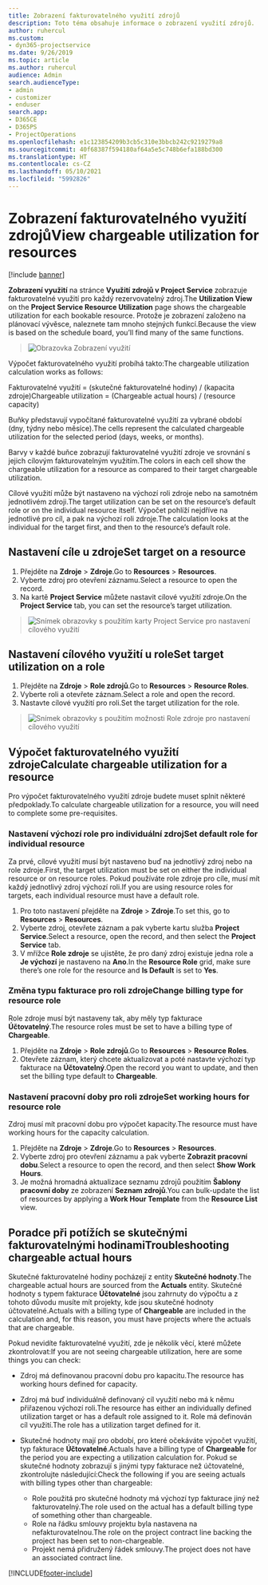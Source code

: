 ```yaml
---
title: Zobrazení fakturovatelného využití zdrojů
description: Toto téma obsahuje informace o zobrazení využití zdrojů.
author: ruhercul
ms.custom:
- dyn365-projectservice
ms.date: 9/26/2019
ms.topic: article
ms.author: ruhercul
audience: Admin
search.audienceType:
- admin
- customizer
- enduser
search.app:
- D365CE
- D365PS
- ProjectOperations
ms.openlocfilehash: e1c123854209b3cb5c310e3bbcb242c9219279a8
ms.sourcegitcommit: 40f68387f594180af64a5e5c748b6efa188bd300
ms.translationtype: HT
ms.contentlocale: cs-CZ
ms.lasthandoff: 05/10/2021
ms.locfileid: "5992826"
---
```

# <a name="view-chargeable-utilization-for-resources"></a><span data-ttu-id="bc376-103">Zobrazení fakturovatelného využití zdrojů</span><span class="sxs-lookup"><span data-stu-id="bc376-103">View chargeable utilization for resources</span></span>

[!include [banner](../includes/psa-now-project-operations.md)]
 
<span data-ttu-id="bc376-104">**Zobrazení využití** na stránce **Využití zdrojů v Project Service** zobrazuje fakturovatelné využití pro každý rezervovatelný zdroj.</span><span class="sxs-lookup"><span data-stu-id="bc376-104">The **Utilization View** on the **Project Service Resource Utilization** page shows the chargeable utilization for each bookable resource.</span></span> <span data-ttu-id="bc376-105">Protože je zobrazení založeno na plánovací vývěsce, naleznete tam mnoho stejných funkcí.</span><span class="sxs-lookup"><span data-stu-id="bc376-105">Because the view is based on the schedule board, you’ll find many of the same functions.</span></span>

> ![Obrazovka Zobrazení využití](media/FAQ-utilization-1.png)
 

<span data-ttu-id="bc376-107">Výpočet fakturovatelného využití probíhá takto:</span><span class="sxs-lookup"><span data-stu-id="bc376-107">The chargeable utilization calculation works as follows:</span></span>

   <span data-ttu-id="bc376-108">Fakturovatelné využití = (skutečné fakturovatelné hodiny) / (kapacita zdroje)</span><span class="sxs-lookup"><span data-stu-id="bc376-108">Chargeable utilization = (Chargeable actual hours) / (resource capacity)</span></span>

<span data-ttu-id="bc376-109">Buňky představují vypočítané fakturovatelné využití za vybrané období (dny, týdny nebo měsíce).</span><span class="sxs-lookup"><span data-stu-id="bc376-109">The cells represent the calculated chargeable utilization for the selected period (days, weeks, or months).</span></span>

<span data-ttu-id="bc376-110">Barvy v každé buňce zobrazují fakturovatelné využití zdroje ve srovnání s jejich cílovým fakturovatelným využitím.</span><span class="sxs-lookup"><span data-stu-id="bc376-110">The colors in each cell show the chargeable utilization for a resource as compared to their target chargeable utilization.</span></span> 

<span data-ttu-id="bc376-111">Cílové využití může být nastaveno na výchozí roli zdroje nebo na samotném jednotlivém zdroji.</span><span class="sxs-lookup"><span data-stu-id="bc376-111">The target utilization can be set on the resource’s default role or on the individual resource itself.</span></span> <span data-ttu-id="bc376-112">Výpočet pohlíží nejdříve na jednotlivé pro cíl, a pak na výchozí roli zdroje.</span><span class="sxs-lookup"><span data-stu-id="bc376-112">The calculation looks at the individual for the target first, and then to the resource’s default role.</span></span>

## <a name="set-target-on-a-resource"></a><span data-ttu-id="bc376-113">Nastavení cíle u zdroje</span><span class="sxs-lookup"><span data-stu-id="bc376-113">Set target on a resource</span></span>

1. <span data-ttu-id="bc376-114">Přejděte na **Zdroje** \> **Zdroje**.</span><span class="sxs-lookup"><span data-stu-id="bc376-114">Go to **Resources** \> **Resources**.</span></span> 
2. <span data-ttu-id="bc376-115">Vyberte zdroj pro otevření záznamu.</span><span class="sxs-lookup"><span data-stu-id="bc376-115">Select a resource to open the record.</span></span> 
3. <span data-ttu-id="bc376-116">Na kartě **Project Service** můžete nastavit cílové využití zdroje.</span><span class="sxs-lookup"><span data-stu-id="bc376-116">On the **Project Service** tab, you can set the resource’s target utilization.</span></span>

> ![Snímek obrazovky s použitím karty Project Service pro nastavení cílového využití](media/FAQ-utilization-2.png)
 
## <a name="set-target-utilization-on-a-role"></a><span data-ttu-id="bc376-118">Nastavení cílového využití u role</span><span class="sxs-lookup"><span data-stu-id="bc376-118">Set target utilization on a role</span></span>

1. <span data-ttu-id="bc376-119">Přejděte na **Zdroje** \> **Role zdrojů**.</span><span class="sxs-lookup"><span data-stu-id="bc376-119">Go to **Resources** \> **Resource Roles**.</span></span> 
2. <span data-ttu-id="bc376-120">Vyberte roli a otevřete záznam.</span><span class="sxs-lookup"><span data-stu-id="bc376-120">Select a role and open the record.</span></span> 
3. <span data-ttu-id="bc376-121">Nastavte cílové využití pro roli.</span><span class="sxs-lookup"><span data-stu-id="bc376-121">Set the target utilization for the role.</span></span>

> ![Snímek obrazovky s použitím možnosti Role zdroje pro nastavení cílového využití](media/FAQ-utilization-3.png)
 
## <a name="calculate-chargeable-utilization-for-a-resource"></a><span data-ttu-id="bc376-123">Výpočet fakturovatelného využití zdroje</span><span class="sxs-lookup"><span data-stu-id="bc376-123">Calculate chargeable utilization for a resource</span></span>

<span data-ttu-id="bc376-124">Pro výpočet fakturovatelného využití zdroje budete muset splnit některé předpoklady.</span><span class="sxs-lookup"><span data-stu-id="bc376-124">To calculate chargeable utilization for a resource, you will need to complete some pre-requisites.</span></span> 

### <a name="set-default-role-for-individual-resource"></a><span data-ttu-id="bc376-125">Nastavení výchozí role pro individuální zdroj</span><span class="sxs-lookup"><span data-stu-id="bc376-125">Set default role for individual resource</span></span>

<span data-ttu-id="bc376-126">Za prvé, cílové využití musí být nastaveno buď na jednotlivý zdroj nebo na role zdroje.</span><span class="sxs-lookup"><span data-stu-id="bc376-126">First, the target utilization must be set on either the individual resource or on resource roles.</span></span> <span data-ttu-id="bc376-127">Pokud používáte role zdroje pro cíle, musí mít každý jednotlivý zdroj výchozí roli.</span><span class="sxs-lookup"><span data-stu-id="bc376-127">If you are using resource roles for targets, each individual resource must have a default role.</span></span> 

1. <span data-ttu-id="bc376-128">Pro toto nastavení přejděte na **Zdroje** \> **Zdroje**.</span><span class="sxs-lookup"><span data-stu-id="bc376-128">To set this, go to **Resources** \> **Resources**.</span></span> 
2. <span data-ttu-id="bc376-129">Vyberte zdroj, otevřete záznam a pak vyberte kartu služba **Project Service**.</span><span class="sxs-lookup"><span data-stu-id="bc376-129">Select a resource, open the record, and then select the **Project Service** tab.</span></span> 
3. <span data-ttu-id="bc376-130">V mřížce **Role zdroje** se ujistěte, že pro daný zdroj existuje jedna role a **Je výchozí** je nastaveno na **Ano**.</span><span class="sxs-lookup"><span data-stu-id="bc376-130">In the **Resource Role** grid, make sure there’s one role for the resource and **Is Default** is set to **Yes**.</span></span>
 
### <a name="change-billing-type-for-resource-role"></a><span data-ttu-id="bc376-131">Změna typu fakturace pro roli zdroje</span><span class="sxs-lookup"><span data-stu-id="bc376-131">Change billing type for resource role</span></span>

<span data-ttu-id="bc376-132">Role zdroje musí být nastaveny tak, aby měly typ fakturace **Účtovatelný**.</span><span class="sxs-lookup"><span data-stu-id="bc376-132">The resource roles must be set to have a billing type of **Chargeable**.</span></span> 

1. <span data-ttu-id="bc376-133">Přejděte na **Zdroje** \> **Role zdrojů**.</span><span class="sxs-lookup"><span data-stu-id="bc376-133">Go to **Resources** \> **Resource Roles**.</span></span> 
2. <span data-ttu-id="bc376-134">Otevřete záznam, který chcete aktualizovat a poté nastavte výchozí typ fakturace na **Účtovatelný**.</span><span class="sxs-lookup"><span data-stu-id="bc376-134">Open the record you want to update, and then set the billing type default to **Chargeable**.</span></span>

### <a name="set-working-hours-for-resource-role"></a><span data-ttu-id="bc376-135">Nastavení pracovní doby pro roli zdroje</span><span class="sxs-lookup"><span data-stu-id="bc376-135">Set working hours for resource role</span></span>
 
<span data-ttu-id="bc376-136">Zdroj musí mít pracovní dobu pro výpočet kapacity.</span><span class="sxs-lookup"><span data-stu-id="bc376-136">The resource must have working hours for the capacity calculation.</span></span> 

1. <span data-ttu-id="bc376-137">Přejděte na **Zdroje** \> **Zdroje**.</span><span class="sxs-lookup"><span data-stu-id="bc376-137">Go to **Resources** \> **Resources**.</span></span> 
2. <span data-ttu-id="bc376-138">Vyberte zdroj pro otevření záznamu a pak vyberte **Zobrazit pracovní dobu**.</span><span class="sxs-lookup"><span data-stu-id="bc376-138">Select a resource to open the record, and then select **Show Work Hours**.</span></span> 
3. <span data-ttu-id="bc376-139">Je možná hromadná aktualizace seznamu zdrojů použitím **Šablony pracovní doby** ze zobrazení **Seznam zdrojů**.</span><span class="sxs-lookup"><span data-stu-id="bc376-139">You can bulk-update the list of resources by applying a **Work Hour Template** from the **Resource List** view.</span></span>

## <a name="troubleshooting-chargeable-actual-hours"></a><span data-ttu-id="bc376-140">Poradce při potížích se skutečnými fakturovatelnými hodinami</span><span class="sxs-lookup"><span data-stu-id="bc376-140">Troubleshooting chargeable actual hours</span></span>

<span data-ttu-id="bc376-141">Skutečné fakturovatelné hodiny pocházejí z entity **Skutečné hodnoty**.</span><span class="sxs-lookup"><span data-stu-id="bc376-141">The chargeable actual hours are sourced from the **Actuals** entity.</span></span> <span data-ttu-id="bc376-142">Skutečné hodnoty s typem fakturace **Účtovatelné** jsou zahrnuty do výpočtu a z tohoto důvodu musíte mít projekty, kde jsou skutečné hodnoty účtovatelné.</span><span class="sxs-lookup"><span data-stu-id="bc376-142">Actuals with a billing type of **Chargeable** are included in the calculation and, for this reason, you must have projects where the actuals that are chargeable.</span></span>

<span data-ttu-id="bc376-143">Pokud nevidíte fakturovatelné využití, zde je několik věcí, které můžete zkontrolovat:</span><span class="sxs-lookup"><span data-stu-id="bc376-143">If you are not seeing chargeable utilization, here are some things you can check:</span></span>

- <span data-ttu-id="bc376-144">Zdroj má definovanou pracovní dobu pro kapacitu.</span><span class="sxs-lookup"><span data-stu-id="bc376-144">The resource has working hours defined for capacity.</span></span>
- <span data-ttu-id="bc376-145">Zdroj má buď individuálně definovaný cíl využití nebo má k němu přiřazenou výchozí roli.</span><span class="sxs-lookup"><span data-stu-id="bc376-145">The resource has either an individually defined utilization target or has a default role assigned to it.</span></span> <span data-ttu-id="bc376-146">Role má definován cíl využití.</span><span class="sxs-lookup"><span data-stu-id="bc376-146">The role has a utilization target defined for it.</span></span>
- <span data-ttu-id="bc376-147">Skutečné hodnoty mají pro období, pro které očekáváte výpočet využití, typ fakturace **Účtovatelné**.</span><span class="sxs-lookup"><span data-stu-id="bc376-147">Actuals have a billing type of **Chargeable** for the period you are expecting a utilization calculation for.</span></span> <span data-ttu-id="bc376-148">Pokud se skutečné hodnoty zobrazují s jinými typy fakturace než účtovatelné, zkontrolujte následující:</span><span class="sxs-lookup"><span data-stu-id="bc376-148">Check the following if you are seeing actuals with billing types other than chargeable:</span></span>

  - <span data-ttu-id="bc376-149">Role použitá pro skutečné hodnoty má výchozí typ fakturace jiný než fakturovatelný.</span><span class="sxs-lookup"><span data-stu-id="bc376-149">The role used on the actual has a default billing type of something other than chargeable.</span></span>
  - <span data-ttu-id="bc376-150">Role na řádku smlouvy projektu byla nastavena na nefakturovatelnou.</span><span class="sxs-lookup"><span data-stu-id="bc376-150">The role on the project contract line backing the project has been set to non-chargeable.</span></span>
  - <span data-ttu-id="bc376-151">Projekt nemá přidružený řádek smlouvy.</span><span class="sxs-lookup"><span data-stu-id="bc376-151">The project does not have an associated contract line.</span></span>



[!INCLUDE[footer-include](../includes/footer-banner.md)]